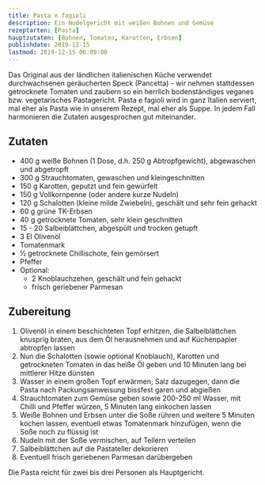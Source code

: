 ```yaml
---
title: Pasta e fagioli
description: Ein Nudelgericht mit weißen Bohnen und Gemüse
rezeptarten: [Pasta]
hauptzutaten: [Bohnen, Tomaten, Karotten, Erbsen]
publishdate: 2019-12-15
lastmod: 2019-12-15 06:09:00
---
```


Das Original aus der ländlichen italienischen Küche verwendet durchwachsenen geräucherten Speck (Pancetta) - wir nehmen stattdessen getrocknete Tomaten und zaubern so ein herrlich bodenständiges veganes bzw. vegetarisches Pastagericht. Pasta e fagioli wird in ganz Italien serviert, mal eher als Pasta wie in unserem Rezept, mal eher als Suppe. In jedem Fall harmonieren die Zutaten ausgesprochen gut miteinander.


## Zutaten

- 400 g weiße Bohnen (1 Dose, d.h. 250 g Abtropfgewicht), abgewaschen und abgetropft
- 300 g Strauchtomaten, gewaschen und kleingeschnitten
- 150 g Karotten, geputzt und fein gewürfelt
- 150 g Vollkornpenne (oder andere kurze Nudeln)
- 120 g Schalotten (kleine milde Zwiebeln), geschält und sehr fein gehackt
- 60 g grüne TK-Erbsen
- 40 g getrocknete Tomaten, sehr klein geschnitten
- 15 - 20 Salbeiblättchen, abgespült und trocken getupft
- 3 El Olivenöl
- Tomatenmark
- ½ getrocknete Chillischote, fein gemörsert
- Pfeffer     
- Optional:
  - 2 Knoblauchzehen, geschält und fein gehackt
  - frisch geriebener Parmesan


## Zubereitung

1. Olivenöl in einem beschichteten Topf erhitzen, die Salbeiblättchen knusprig braten, aus dem Öl herausnehmen und auf Küchenpapier abtropfen lassen
2. Nun die Schalotten (sowie optional Knoblauch), Karotten und getrockneten Tomaten in das heiße Öl geben und 10 Minuten lang bei mittlerer Hitze dünsten
3. Wasser in einem großen Topf erwärmen, Salz dazugegen, dann die Pasta nach Packungsanweisung bissfest garen und abgießen
4. Strauchtomaten zum Gemüse geben sowie 200-250 ml Wasser, mit Chilli und Pfeffer würzen, 5 Minuten lang einkochen lassen
5. Weiße Bohnen und Erbsen unter die Soße rühren und weitere 5 Minuten kochen lassen, eventuell etwas Tomatenmark hinzufügen, wenn die Soße noch zu flüssig ist
6. Nudeln mit der Soße vermischen, auf Tellern verteilen
7. Salbeiblättchen auf die Pastateller dekorieren
8. Eventuell frisch geriebenen Parmesan darübergeben


Die Pasta reicht für zwei bis drei Personen als Hauptgericht.
